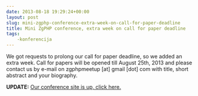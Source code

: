 ```yaml
---
date: 2013-08-18 19:29:24+00:00
layout: post
slug: mini-zgphp-conference-extra-week-on-call-for-paper-deadline
title: Mini ZgPHP conference, extra week on call for paper deadline
tags:
    -konferencija
---
```


We got requests to prolong our call for paper deadline, so we added an extra week. Call for papers will be opened till August 25th, 2013 and please contact us by e-mail on zgphpmeetup [at] gmail [dot] com with title, short abstract and your biography.

**UPDATE:** [Our conference site is up, click here.](http://2013.zgphp.org/)
